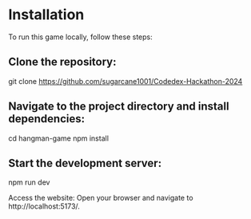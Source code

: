# Installation

To run this game locally, follow these steps:

## Clone the repository:

git clone https://github.com/sugarcane1001/Codedex-Hackathon-2024

## Navigate to the project directory and install dependencies:

cd hangman-game
npm install

## Start the development server:

npm run dev

Access the website: Open your browser and navigate to http://localhost:5173/.
